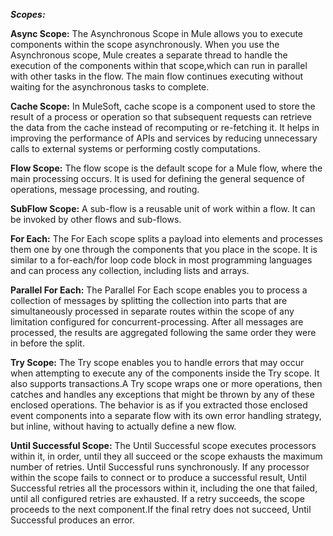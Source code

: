 _**Scopes:**_

**Async Scope:**
    The Asynchronous Scope in Mule allows you to execute components within the scope asynchronously. 
    When you use the Asynchronous scope, Mule creates a separate thread to handle the execution of the components within that scope,which can run in parallel with other tasks in the flow. 
    The main flow continues executing without waiting for the asynchronous tasks to complete.

**Cache Scope:**
    In MuleSoft, cache scope is a component used to store the result of a process or operation so that subsequent requests can retrieve the data from the cache instead of recomputing or re-fetching it. 
    It helps in improving the performance of APIs and services by reducing unnecessary calls to external systems or performing costly computations.

**Flow Scope:**
    The flow scope is the default scope for a Mule flow, where the main processing occurs. It is used for defining the general sequence of operations, message processing, and routing.

**SubFlow Scope:**
    A sub-flow is a reusable unit of work within a flow. It can be invoked by other flows and sub-flows.

  **For Each:**
    The For Each scope splits a payload into elements and processes them one by one through the components that you place in the scope. 
    It is similar to a for-each/for loop code block in most programming languages and can process any collection, including lists and arrays.

  **Parallel For Each:**
    The Parallel For Each scope enables you to process a collection of messages by splitting the collection into parts that are simultaneously processed in separate routes within the scope of any limitation configured for concurrent-processing. 
    After all messages are processed, the results are aggregated following the same order they were in before the split.

  **Try Scope:**
    The Try scope enables you to handle errors that may occur when attempting to execute any of the components inside the Try scope. 
    It also supports transactions.A Try scope wraps one or more operations, then catches and handles any exceptions that might be thrown by any of these enclosed operations. 
    The behavior is as if you extracted those enclosed event components into a separate flow with its own error handling strategy, but inline, without having to actually define a new flow.

  **Until Successful Scope:**
    The Until Successful scope executes processors within it, in order, until they all succeed or the scope exhausts the maximum number of retries. Until Successful runs synchronously. 
    If any processor within the scope fails to connect or to produce a successful result, Until Successful retries all the processors within it, including the one that failed, until all configured retries are exhausted. 
    If a retry succeeds, the scope proceeds to the next component.If the final retry does not succeed, Until Successful produces an error.


